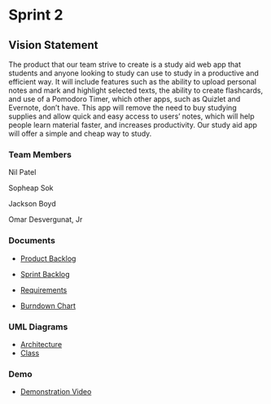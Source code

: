 # Sprint 2 #

## Vision Statement ##
The product that our team strive to create is a study aid web app that students and anyone looking to study can use to study in a productive and efficient way. It will include features such as the ability to upload personal notes and mark and highlight selected texts, the ability to create flashcards, and use of a Pomodoro Timer, which other apps, such as Quizlet and Evernote, don’t have. This app will remove the need to buy studying supplies and allow quick and easy access to users’ notes, which will help people learn material faster, and increases productivity. Our study aid app will offer a simple and cheap way to study.
### Team Members ###
Nil Patel

Sopheap Sok

Jackson Boyd

Omar Desvergunat, Jr

### Documents ###

* [Product Backlog](https://docs.google.com/document/d/19pQrZ0Ioial3IH0m6uw4zRPFfxCNnL4mfzIw3WK4qZE/edit?usp=sharing)

* [Sprint Backlog](https://docs.google.com/document/d/1l7iu7PJNLJapmyQQdW0HSZuF3IqXyqUblONHB6es5C8/edit?usp=sharing)

* [Requirements](https://github.com/softpatel/COP-4331/blob/master/Sprint-2/Requirements.md) 

* [Burndown Chart](https://github.com/softpatel/COP-4331/blob/master/Sprint-2/Burndown%20chart.pdf)

### UML Diagrams ###
* [Architecture](https://github.com/softpatel/COP-4331/blob/master/Sprint-2/Architecture%20UML.pdf)
* [Class](https://github.com/softpatel/COP-4331/blob/master/Sprint-2/ClassUML.pdf)

### Demo ###
* [Demonstration Video](https://youtu.be/PHNIfy5Wvwg)
